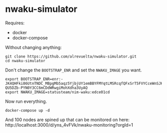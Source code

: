 # nwaku-simulator

Requires:
* docker
* docker-compose

Without changing anything:

```
git clone https://github.com/alrevuelta/nwaku-simulator.git
cd nwaku-simulator
```

Don't change the `BOOTSTRAP_ENR` and set the `NWAKU_IMAGE` you want.

```
export BOOTSTRAP_ENR=enr:-JK4QHFki86UtnTNDC_MBpgMb5aqz5YjbjUY1emBBYFMYqtLMSRcqfQFxSrT5FVYCceWnSJKrI9GowK7jmvGw7y85W0BgmlkgnY0gmlwhKwUAP6Jc2VjcDI1NmsxoQM3Tqpf5eFn4Jztm4gB0Y0JVSJyxyZsW8QR-QU5DZb-PYN0Y3CC6mCDdWRwgiMohXdha3UyAQ
export NWAKU_IMAGE=statusteam/nim-waku:edce01cd
```

Now run everything.
```
docker-compose up -d
```

And 100 nodes are spined up that can be monitored on here:
http://localhost:3000/d/yns_4vFVk/nwaku-monitoring?orgId=1